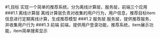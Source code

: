 #1,目标
实现一个简单的推荐系统，分为离线计算层，服务层，前端三个应用
###1.1 离线计算层
离线计算层负责对收集的用户行为，用户信息，推荐目标item信息进行定期离线计算，生成推荐模型
###1.2 服务层
服务层，提供推荐服务，并收集用户行为
###1.3 前端
前端，提供用户登录功能，推荐系统，item展示功能，item简单搜索显示